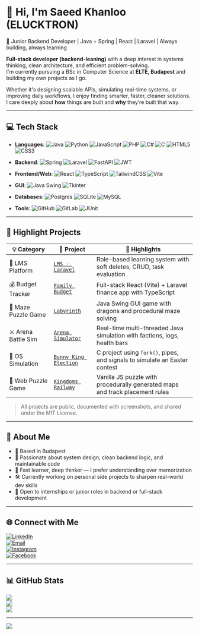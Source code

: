 # 👋 Hi, I'm Saeed Khanloo (ELUCKTRON)
🚀 Junior Backend Developer | Java + Spring | React | Laravel | Always building, always learning

**Full-stack developer (backend-leaning)** with a deep interest in systems thinking, clean architecture, and efficient problem-solving.  
I'm currently pursuing a BSc in Computer Science at **ELTE, Budapest** and building my own projects as I go.

Whether it's designing scalable APIs, simulating real-time systems, or improving daily workflows, I enjoy finding smarter, faster, cleaner solutions.  
I care deeply about **how** things are built and **why** they’re built that way.

---

## 💻 Tech Stack

- **Languages**: ![Java](https://img.shields.io/badge/java-%23ED8B00.svg?style=for-the-badge&logo=openjdk&logoColor=white) ![Python](https://img.shields.io/badge/python-3670A0?style=for-the-badge&logo=python&logoColor=ffdd54) ![JavaScript](https://img.shields.io/badge/javascript-%23323330.svg?style=for-the-badge&logo=javascript&logoColor=%23F7DF1E) ![PHP](https://img.shields.io/badge/php-%23777BB4.svg?style=for-the-badge&logo=php&logoColor=white) ![C#](https://img.shields.io/badge/c%23-%23239120.svg?style=for-the-badge&logo=csharp&logoColor=white) ![C](https://img.shields.io/badge/c-%2300599C.svg?style=for-the-badge&logo=c&logoColor=white) ![HTML5](https://img.shields.io/badge/html5-%23E34F26.svg?style=for-the-badge&logo=html5&logoColor=white) ![CSS3](https://img.shields.io/badge/css3-%231572B6.svg?style=for-the-badge&logo=css3&logoColor=white)

- **Backend**: ![Spring](https://img.shields.io/badge/spring-%236DB33F.svg?style=for-the-badge&logo=spring&logoColor=white) ![Laravel](https://img.shields.io/badge/laravel-%23FF2D20.svg?style=for-the-badge&logo=laravel&logoColor=white) ![FastAPI](https://img.shields.io/badge/FastAPI-005571?style=for-the-badge&logo=fastapi) ![JWT](https://img.shields.io/badge/JWT-black?style=for-the-badge&logo=JSON%20web%20tokens)

- **Frontend/Web**: ![React](https://img.shields.io/badge/react-%2320232a.svg?style=for-the-badge&logo=react&logoColor=%2361DAFB) ![TypeScript](https://img.shields.io/badge/typescript-%23007ACC.svg?style=for-the-badge&logo=typescript&logoColor=white) ![TailwindCSS](https://img.shields.io/badge/tailwindcss-%2338B2AC.svg?style=for-the-badge&logo=tailwind-css&logoColor=white) ![Vite](https://img.shields.io/badge/vite-%23646CFF.svg?style=for-the-badge&logo=vite&logoColor=white)

- **GUI**: ![Java Swing](https://img.shields.io/badge/Swing-%23007396.svg?style=for-the-badge&logo=java&logoColor=white) ![Tkinter](https://img.shields.io/badge/Tkinter-FFDB4D?style=for-the-badge)

- **Databases**: ![Postgres](https://img.shields.io/badge/postgres-%23316192.svg?style=for-the-badge&logo=postgresql&logoColor=white) ![SQLite](https://img.shields.io/badge/sqlite-%2307405e.svg?style=for-the-badge&logo=sqlite&logoColor=white) ![MySQL](https://img.shields.io/badge/mysql-4479A1.svg?style=for-the-badge&logo=mysql&logoColor=white)

- **Tools**: ![GitHub](https://img.shields.io/badge/github-%23121011.svg?style=for-the-badge&logo=github&logoColor=white) ![GitLab](https://img.shields.io/badge/gitlab-%23181717.svg?style=for-the-badge&logo=gitlab&logoColor=white) ![JUnit](https://img.shields.io/badge/JUnit-25A162.svg?style=for-the-badge)


---

## 📂 Highlight Projects

| 💡 Category            | 🚀 Project | 🧠 Highlights |
|------------------------|------------|----------------|
| 🏫 LMS Platform        | [`LMS - Laravel`](https://github.com/ELUCKTRON/web-laravel-learning-management-system-university) | Role-based learning system with soft deletes, CRUD, task evaluation |
| 💰 Budget Tracker       | [`Family Budget`](https://github.com/ELUCKTRON/web-react-laravel-family-budget--university) | Full-stack React (Vite) + Laravel finance app with TypeScript |
| 🧭 Maze Puzzle Game     | [`Labyrinth`](https://github.com/ELUCKTRON/gui-java-labyrinth-university) | Java Swing GUI game with dragons and procedural maze solving |
| ⚔️ Arena Battle Sim     | [`Arena Simulator`](https://github.com/ELUCKTRON/gui-arena-simulator-univerity) | Real-time multi-threaded Java simulation with factions, logs, health bars |
| 🐰 OS Simulation        | [`Bunny King Election`](https://github.com/ELUCKTRON/cli-c-bunny-king-election-university) | C project using `fork()`, pipes, and signals to simulate an Easter contest |
| 🧩 Web Puzzle Game      | [`Kingdoms Railway`](https://github.com/ELUCKTRON/web-js-kingdoms-railway-university) | Vanilla JS puzzle with procedurally generated maps and track placement rules |

> All projects are public, documented with screenshots, and shared under the MIT License.

---

## 🧠 About Me

- 📍 Based in Budapest  
- 🎯 Passionate about system design, clean backend logic, and maintainable code  
- 🧠 Fast learner, deep thinker — I prefer understanding over memorization  
- 🛠️ Currently working on personal side projects to sharpen real-world dev skills  
- 👀 Open to internships or junior roles in backend or full-stack development  

---

## 🌐 Connect with Me
[![LinkedIn](https://img.shields.io/badge/LinkedIn-%230077B5.svg?logo=linkedin&logoColor=white)](https://linkedin.com/in/saeed-fathallah-khanloobrise-208768188)  
[![Email](https://img.shields.io/badge/Email-D14836?logo=gmail&logoColor=white)](mailto:saeedkhanloo72@gmail.com)  
[![Instagram](https://img.shields.io/badge/Instagram-%23E4405F.svg?logo=Instagram&logoColor=white)](https://instagram.com/saeedkhanloo)  
[![Facebook](https://img.shields.io/badge/Facebook-%231877F2.svg?logo=Facebook&logoColor=white)](https://facebook.com/saeedkhanloo72)  

---

## 📊 GitHub Stats

![](https://github-readme-stats.vercel.app/api?username=ELUCKTRON&theme=dark&hide_border=false&include_all_commits=true&count_private=false)  
![](https://nirzak-streak-stats.vercel.app/?user=ELUCKTRON&theme=dark&hide_border=false)  
![](https://github-readme-stats.vercel.app/api/top-langs/?username=ELUCKTRON&theme=dark&hide_border=false&include_all_commits=true&count_private=false&layout=compact)

---

[![](https://visitcount.itsvg.in/api?id=ELUCKTRON&icon=0&color=3)](https://visitcount.itsvg.in)

<!-- Proudly customized and handcrafted with ❤️ by Saeed Khanloo -->

